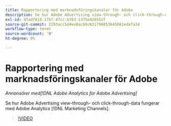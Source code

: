 ```yaml
---
title: Rapportering med marknadsföringskanaler för Adobe
description: Se hur Adobe Advertising view-through- och click-through-data fungerar med Adobe Analytics [!DNL Marketing Channels].
exl-id: 9fadf819-17bf-47cc-b763-1375e426552f
source-git-commit: 2293acc5d4ee8acb9c631790853645661edafa34
workflow-type: tm+mt
source-wordcount: '0'
ht-degree: 0%

---
```


# Rapportering med marknadsföringskanaler för Adobe

*Annonsörer med[!DNL Adobe Analytics for Adobe Advertising]*

Se hur Adobe Advertising view-through- och click-through-data fungerar med Adobe Analytics [!DNL Marketing Channels].

>[!VIDEO](https://video.tv.adobe.com/v/33502)
